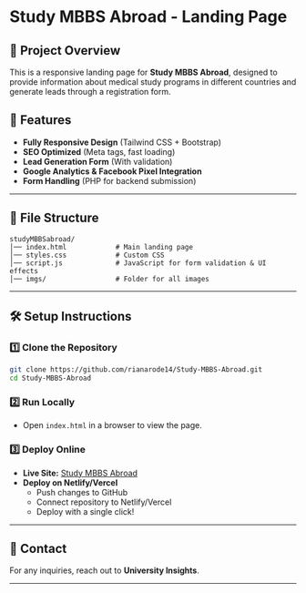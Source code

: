# Study MBBS Abroad - Landing Page

## 📌 Project Overview
This is a responsive landing page for **Study MBBS Abroad**, designed to provide information about medical study programs in different countries and generate leads through a registration form.

## 🚀 Features
- **Fully Responsive Design** (Tailwind CSS + Bootstrap)
- **SEO Optimized** (Meta tags, fast loading)
- **Lead Generation Form** (With validation)
- **Google Analytics & Facebook Pixel Integration**
- **Form Handling** (PHP for backend submission)

---

## 📂 File Structure
```
studyMBBSabroad/
│── index.html            # Main landing page
│── styles.css            # Custom CSS
│── script.js             # JavaScript for form validation & UI effects
│── imgs/                 # Folder for all images
```

---

## 🛠️ Setup Instructions
### 1️⃣ **Clone the Repository**
```sh
git clone https://github.com/rianarode14/Study-MBBS-Abroad.git
cd Study-MBBS-Abroad
```

### 2️⃣ **Run Locally**
- Open `index.html` in a browser to view the page.

### 3️⃣ **Deploy Online**
- **Live Site:** [Study MBBS Abroad](https://universityinsights-2hiaumzj1-rias-projects-dec74bde.vercel.app/)
- **Deploy on Netlify/Vercel**
  - Push changes to GitHub
  - Connect repository to Netlify/Vercel
  - Deploy with a single click!

---

## 📧 Contact
For any inquiries, reach out to **University Insights**.

---
